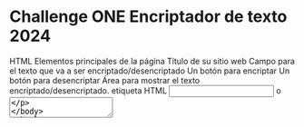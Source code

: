 <h1> Challenge ONE Encriptador de texto 2024 </h1> 

HTML 
Elementos principales de la página
Título de su sitio web
Campo para el texto que va a ser encriptado/desencriptado
Un botón para encriptar
Un botón para desencriptar
Área para mostrar el texto encriptado/desencriptado.
etiqueta HTML <input> o <textarea>
